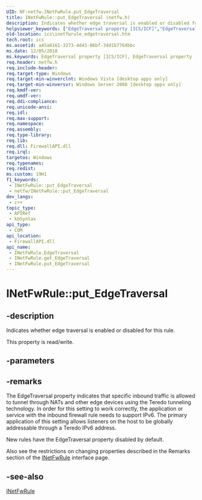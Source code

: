 ```yaml
---
UID: NF:netfw.INetFwRule.put_EdgeTraversal
title: INetFwRule::put_EdgeTraversal (netfw.h)
description: Indicates whether edge traversal is enabled or disabled for this rule.
helpviewer_keywords: ["EdgeTraversal property [ICS/ICF]","EdgeTraversal property [ICS/ICF]","INetFwRule interface","INetFwRule interface [ICS/ICF]","EdgeTraversal property","INetFwRule.EdgeTraversal","INetFwRule.put_EdgeTraversal","INetFwRule::EdgeTraversal","INetFwRule::get_EdgeTraversal","INetFwRule::put_EdgeTraversal","ics.inetfwrule_edgetraversal","netfw/INetFwRule::EdgeTraversal","netfw/INetFwRule::get_EdgeTraversal","netfw/INetFwRule::put_EdgeTraversal","put_EdgeTraversal"]
old-location: ics\inetfwrule_edgetraversal.htm
tech.root: ics
ms.assetid: a45a8161-3273-4d43-86bf-34d1b776dbbc
ms.date: 12/05/2018
ms.keywords: EdgeTraversal property [ICS/ICF], EdgeTraversal property [ICS/ICF],INetFwRule interface, INetFwRule interface [ICS/ICF],EdgeTraversal property, INetFwRule.EdgeTraversal, INetFwRule.put_EdgeTraversal, INetFwRule::EdgeTraversal, INetFwRule::get_EdgeTraversal, INetFwRule::put_EdgeTraversal, ics.inetfwrule_edgetraversal, netfw/INetFwRule::EdgeTraversal, netfw/INetFwRule::get_EdgeTraversal, netfw/INetFwRule::put_EdgeTraversal, put_EdgeTraversal
req.header: netfw.h
req.include-header: 
req.target-type: Windows
req.target-min-winverclnt: Windows Vista [desktop apps only]
req.target-min-winversvr: Windows Server 2008 [desktop apps only]
req.kmdf-ver: 
req.umdf-ver: 
req.ddi-compliance: 
req.unicode-ansi: 
req.idl: 
req.max-support: 
req.namespace: 
req.assembly: 
req.type-library: 
req.lib: 
req.dll: FirewallAPI.dll
req.irql: 
targetos: Windows
req.typenames: 
req.redist: 
ms.custom: 19H1
f1_keywords:
 - INetFwRule::put_EdgeTraversal
 - netfw/INetFwRule::put_EdgeTraversal
dev_langs:
 - c++
topic_type:
 - APIRef
 - kbSyntax
api_type:
 - COM
api_location:
 - FirewallAPI.dll
api_name:
 - INetFwRule.EdgeTraversal
 - INetFwRule.get_EdgeTraversal
 - INetFwRule.put_EdgeTraversal
---
```


# INetFwRule::put_EdgeTraversal


## -description

Indicates whether edge traversal is enabled or disabled for this rule.

This property is read/write.

## -parameters

## -remarks

The EdgeTraversal property indicates that specific inbound traffic is allowed to tunnel through NATs and other edge devices using the Teredo tunneling technology.  In order for this setting to work correctly, the application or service with the inbound firewall rule needs to support IPv6.  The primary application of this setting allows listeners on the host to be globally addressable through a Teredo IPv6 address.

New rules have the EdgeTraversal property disabled by default.

Also see the restrictions on changing properties described in the Remarks section of the <a href="/previous-versions/windows/desktop/api/netfw/nn-netfw-inetfwrule">INetFwRule</a> interface page.

## -see-also

<a href="/previous-versions/windows/desktop/api/netfw/nn-netfw-inetfwrule">INetFwRule</a>